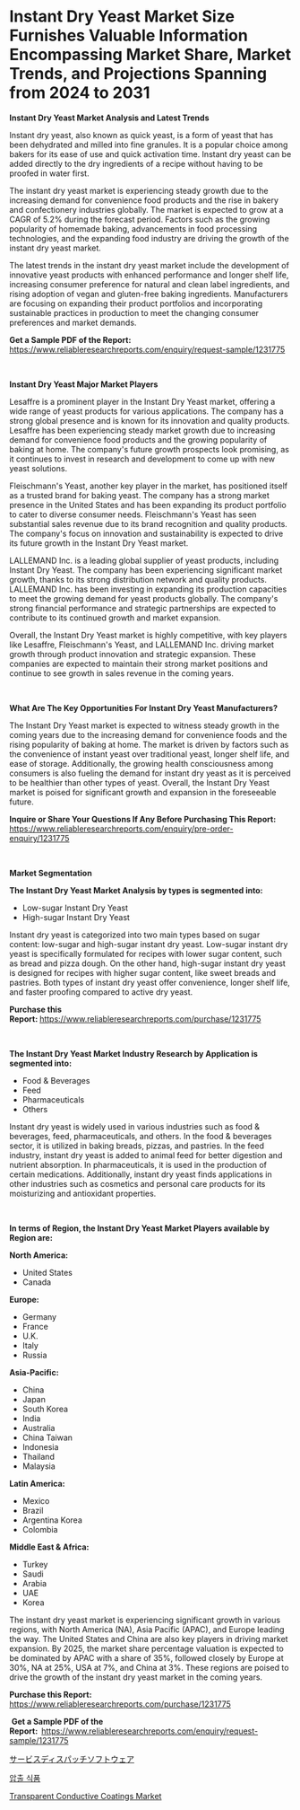 <p><h1>Instant Dry Yeast Market Size Furnishes Valuable Information Encompassing Market Share, Market Trends, and Projections Spanning from 2024 to 2031</h1></p><p><strong>Instant Dry Yeast Market Analysis and Latest Trends</strong></p>
<p><p>Instant dry yeast, also known as quick yeast, is a form of yeast that has been dehydrated and milled into fine granules. It is a popular choice among bakers for its ease of use and quick activation time. Instant dry yeast can be added directly to the dry ingredients of a recipe without having to be proofed in water first.</p><p>The instant dry yeast market is experiencing steady growth due to the increasing demand for convenience food products and the rise in bakery and confectionery industries globally. The market is expected to grow at a CAGR of 5.2% during the forecast period. Factors such as the growing popularity of homemade baking, advancements in food processing technologies, and the expanding food industry are driving the growth of the instant dry yeast market.</p><p>The latest trends in the instant dry yeast market include the development of innovative yeast products with enhanced performance and longer shelf life, increasing consumer preference for natural and clean label ingredients, and rising adoption of vegan and gluten-free baking ingredients. Manufacturers are focusing on expanding their product portfolios and incorporating sustainable practices in production to meet the changing consumer preferences and market demands.</p></p>
<p><strong>Get a Sample PDF of the Report:&nbsp;</strong> <a href="https://www.reliableresearchreports.com/enquiry/request-sample/1231775">https://www.reliableresearchreports.com/enquiry/request-sample/1231775</a></p>
<p>&nbsp;</p>
<p><strong>Instant Dry Yeast Major Market Players</strong></p>
<p><p>Lesaffre is a prominent player in the Instant Dry Yeast market, offering a wide range of yeast products for various applications. The company has a strong global presence and is known for its innovation and quality products. Lesaffre has been experiencing steady market growth due to increasing demand for convenience food products and the growing popularity of baking at home. The company's future growth prospects look promising, as it continues to invest in research and development to come up with new yeast solutions.</p><p>Fleischmann's Yeast, another key player in the market, has positioned itself as a trusted brand for baking yeast. The company has a strong market presence in the United States and has been expanding its product portfolio to cater to diverse consumer needs. Fleischmann's Yeast has seen substantial sales revenue due to its brand recognition and quality products. The company's focus on innovation and sustainability is expected to drive its future growth in the Instant Dry Yeast market.</p><p>LALLEMAND Inc. is a leading global supplier of yeast products, including Instant Dry Yeast. The company has been experiencing significant market growth, thanks to its strong distribution network and quality products. LALLEMAND Inc. has been investing in expanding its production capacities to meet the growing demand for yeast products globally. The company's strong financial performance and strategic partnerships are expected to contribute to its continued growth and market expansion.</p><p>Overall, the Instant Dry Yeast market is highly competitive, with key players like Lesaffre, Fleischmann's Yeast, and LALLEMAND Inc. driving market growth through product innovation and strategic expansion. These companies are expected to maintain their strong market positions and continue to see growth in sales revenue in the coming years.</p></p>
<p>&nbsp;</p>
<p><strong>What Are The Key Opportunities For Instant Dry Yeast Manufacturers?</strong></p>
<p><p>The Instant Dry Yeast market is expected to witness steady growth in the coming years due to the increasing demand for convenience foods and the rising popularity of baking at home. The market is driven by factors such as the convenience of instant yeast over traditional yeast, longer shelf life, and ease of storage. Additionally, the growing health consciousness among consumers is also fueling the demand for instant dry yeast as it is perceived to be healthier than other types of yeast. Overall, the Instant Dry Yeast market is poised for significant growth and expansion in the foreseeable future.</p></p>
<p><strong>Inquire or Share Your Questions If Any Before Purchasing This Report:</strong> <a href="https://www.reliableresearchreports.com/enquiry/pre-order-enquiry/1231775">https://www.reliableresearchreports.com/enquiry/pre-order-enquiry/1231775</a></p>
<p>&nbsp;</p>
<p><strong>Market Segmentation</strong></p>
<p><strong>The Instant Dry Yeast Market Analysis by types is segmented into:</strong></p>
<p><ul><li>Low-sugar Instant Dry Yeast</li><li>High-sugar Instant Dry Yeast</li></ul></p>
<p><p>Instant dry yeast is categorized into two main types based on sugar content: low-sugar and high-sugar instant dry yeast. Low-sugar instant dry yeast is specifically formulated for recipes with lower sugar content, such as bread and pizza dough. On the other hand, high-sugar instant dry yeast is designed for recipes with higher sugar content, like sweet breads and pastries. Both types of instant dry yeast offer convenience, longer shelf life, and faster proofing compared to active dry yeast.</p></p>
<p><strong>Purchase this Report:&nbsp;</strong><a href="https://www.reliableresearchreports.com/purchase/1231775">https://www.reliableresearchreports.com/purchase/1231775</a></p>
<p>&nbsp;</p>
<p><strong>The Instant Dry Yeast Market Industry Research by Application is segmented into:</strong></p>
<p><ul><li>Food & Beverages</li><li>Feed</li><li>Pharmaceuticals</li><li>Others</li></ul></p>
<p><p>Instant dry yeast is widely used in various industries such as food & beverages, feed, pharmaceuticals, and others. In the food & beverages sector, it is utilized in baking breads, pizzas, and pastries. In the feed industry, instant dry yeast is added to animal feed for better digestion and nutrient absorption. In pharmaceuticals, it is used in the production of certain medications. Additionally, instant dry yeast finds applications in other industries such as cosmetics and personal care products for its moisturizing and antioxidant properties.</p></p>
<p>&nbsp;</p>
<p><strong>In terms of Region, the Instant Dry Yeast Market Players available by Region are:</strong></p>
<p>
    <p> <strong> North America: </strong>
        <ul>
            <li>United States</li>
            <li>Canada</li>
        </ul>
        </p> 
    <p> <strong> Europe: </strong>
        <ul>
            <li>Germany</li>
            <li>France</li>
            <li>U.K.</li>
            <li>Italy</li>
            <li>Russia</li>
        </ul>
        </p> 
    <p> <strong> Asia-Pacific: </strong>
        <ul>
            <li>China</li>
            <li>Japan</li>
            <li>South Korea</li>
            <li>India</li>
            <li>Australia</li>
            <li>China Taiwan</li>
            <li>Indonesia</li>
            <li>Thailand</li>
            <li>Malaysia</li>
        </ul>
        </p> 
    <p> <strong> Latin America: </strong>
        <ul>
            <li>Mexico</li>
            <li>Brazil</li>
            <li>Argentina Korea</li>
            <li>Colombia</li>
        </ul>
        </p> 
    <p> <strong> Middle East & Africa: </strong>
        <ul>
            <li>Turkey</li>
            <li>Saudi</li>
            <li>Arabia</li>
            <li>UAE</li>
            <li>Korea</li>
        </ul>
    </p>
    </p>
<p><p>The instant dry yeast market is experiencing significant growth in various regions, with North America (NA), Asia Pacific (APAC), and Europe leading the way. The United States and China are also key players in driving market expansion. By 2025, the market share percentage valuation is expected to be dominated by APAC with a share of 35%, followed closely by Europe at 30%, NA at 25%, USA at 7%, and China at 3%. These regions are poised to drive the growth of the instant dry yeast market in the coming years.</p></p>
<p><strong>Purchase this Report: </strong><a href="https://www.reliableresearchreports.com/purchase/1231775">https://www.reliableresearchreports.com/purchase/1231775</a></p>
<p>&nbsp;<strong>Get a Sample PDF of the Report:&nbsp;&nbsp;</strong><a href="https://www.reliableresearchreports.com/enquiry/request-sample/1231775">https://www.reliableresearchreports.com/enquiry/request-sample/1231775</a></p>
<p><strong></strong></p>
<p><p><a href="https://github.com/zekaoe592392/Market-Research-Report-List-1/blob/main/2709263194336.md">サービスディスパッチソフトウェア</a></p><p><a href="https://github.com/crfsywufhm81415/Market-Research-Report-List-1/blob/main/1327073194060.md">압출 식품</a></p><p><a href="https://github.com/RickHolmes3/Market-Research-Report-List-3/blob/main/transparent-conductive-coatings-market.md">Transparent Conductive Coatings Market</a></p></p>